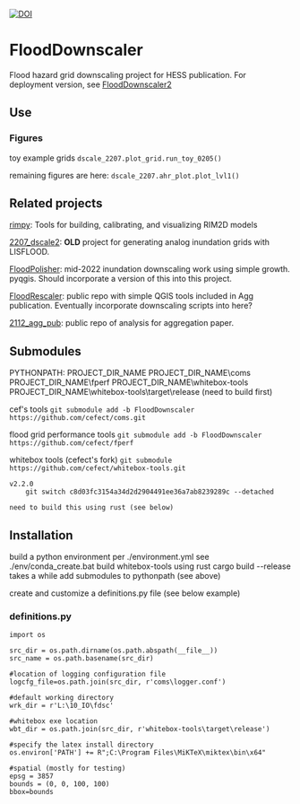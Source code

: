 [![DOI](https://zenodo.org/badge/DOI/10.5281/zenodo.10607407.svg)](https://doi.org/10.5281/zenodo.10607407)

# FloodDownscaler

Flood hazard grid downscaling project for HESS publication.
For deployment version, see [FloodDownscaler2](https://github.com/cefect/FloodDownscaler2)

## Use

### Figures
toy example grids
`dscale_2207.plot_grid.run_toy_0205()`

remaining figures are here:
`dscale_2207.ahr_plot.plot_lvl1()`


## Related projects
[rimpy](https://git.gfz-potsdam.de/bryant/rimpy): Tools for building, calibrating, and visualizing RIM2D models
 
[2207_dscale2](https://github.com/cefect/2207_dscale2): **OLD** project for generating analog inundation grids with LISFLOOD. 

[FloodPolisher](https://github.com/cefect/FloodPolisher): mid-2022 inundation downscaling work using simple growth. pyqgis. Should incorporate a version of this into this project. 

[FloodRescaler](https://github.com/cefect/FloodRescaler): public repo with simple QGIS tools included in Agg publication. Eventually incorporate downscaling scripts into here? 

[2112_agg_pub](https://github.com/cefect/2112_agg_pub): public repo of analysis for aggregation paper. 



## Submodules

PYTHONPATH:
PROJECT_DIR_NAME
PROJECT_DIR_NAME\coms
PROJECT_DIR_NAME\fperf
PROJECT_DIR_NAME\whitebox-tools
PROJECT_DIR_NAME\whitebox-tools\target\release (need to build first)

cef's tools
`git submodule add -b FloodDownscaler https://github.com/cefect/coms.git`

flood grid performance tools
`git submodule add -b FloodDownscaler https://github.com/cefect/fperf`

whitebox tools (cefect's fork)
`git submodule https://github.com/cefect/whitebox-tools.git`

    v2.2.0
        git switch c8d03fc3154a34d2d2904491ee36a7ab8239289c --detached
        
    need to build this using rust (see below)
    



## Installation

build a python environment per ./environment.yml
    see ./env/conda_create.bat
build whitebox-tools using rust
    cargo build --release
    takes a while
add submodules to pythonpath (see above)

create and customize a definitions.py file (see below example)

### definitions.py

```
import os

src_dir = os.path.dirname(os.path.abspath(__file__))
src_name = os.path.basename(src_dir)

#location of logging configuration file
logcfg_file=os.path.join(src_dir, r'coms\logger.conf')

#default working directory
wrk_dir = r'L:\10_IO\fdsc'

#whitebox exe location
wbt_dir = os.path.join(src_dir, r'whitebox-tools\target\release')

#specify the latex install directory
os.environ['PATH'] += R";C:\Program Files\MiKTeX\miktex\bin\x64"
 
#spatial (mostly for testing)
epsg = 3857
bounds = (0, 0, 100, 100)
bbox=bounds
```
